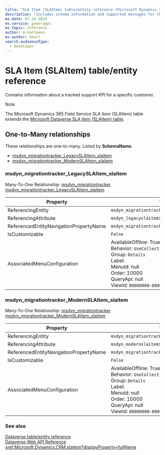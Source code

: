 ```yaml
---
title: "SLA Item (SLAItem) table/entity reference (Microsoft Dynamics 365 Field Service)"
description: "Includes schema information and supported messages for the SLA Item (SLAItem) table/entity with Microsoft Dynamics 365 Field Service."
ms.date: 07.24.2024
ms.service: powerapps
ms.topic: reference
author: m-hartmann
ms.author: mhart
search.audienceType: 
  - developer
---
```


# SLA Item (SLAItem) table/entity reference

Contains information about a tracked support KPI for a specific customer.

> [!NOTE]
> The Microsoft Dynamics 365 Field Service SLA Item (SLAItem) table extends the [Microsoft Dataverse SLA Item (SLAItem) table](/power-apps/developer/data-platform/reference/entities/slaitem).




## One-to-Many relationships

These relationships are one-to-many. Listed by **SchemaName**.

- [msdyn_migrationtracker_LegacySLAItem_slaitem](#BKMK_msdyn_migrationtracker_LegacySLAItem_slaitem)
- [msdyn_migrationtracker_ModernSLAItem_slaitem](#BKMK_msdyn_migrationtracker_ModernSLAItem_slaitem)

### <a name="BKMK_msdyn_migrationtracker_LegacySLAItem_slaitem"></a> msdyn_migrationtracker_LegacySLAItem_slaitem

Many-To-One Relationship: [msdyn_migrationtracker msdyn_migrationtracker_LegacySLAItem_slaitem](msdyn_migrationtracker.md#BKMK_msdyn_migrationtracker_LegacySLAItem_slaitem)

|Property|Value|
|---|---|
|ReferencingEntity|`msdyn_migrationtracker`|
|ReferencingAttribute|`msdyn_legacyslaitemid`|
|ReferencedEntityNavigationPropertyName|`msdyn_migrationtracker_LegacySLAItem_slaitem`|
|IsCustomizable|`False`|
|AssociatedMenuConfiguration|AvailableOffline: True<br />Behavior: `UseCollectionName`<br />Group: `Details`<br />Label: <br />MenuId: null<br />Order: 10000<br />QueryApi: null<br />ViewId: `00000000-0000-0000-0000-000000000000`|

### <a name="BKMK_msdyn_migrationtracker_ModernSLAItem_slaitem"></a> msdyn_migrationtracker_ModernSLAItem_slaitem

Many-To-One Relationship: [msdyn_migrationtracker msdyn_migrationtracker_ModernSLAItem_slaitem](msdyn_migrationtracker.md#BKMK_msdyn_migrationtracker_ModernSLAItem_slaitem)

|Property|Value|
|---|---|
|ReferencingEntity|`msdyn_migrationtracker`|
|ReferencingAttribute|`msdyn_modernslaitemid`|
|ReferencedEntityNavigationPropertyName|`msdyn_migrationtracker_ModernSLAItem_slaitem`|
|IsCustomizable|`False`|
|AssociatedMenuConfiguration|AvailableOffline: True<br />Behavior: `UseCollectionName`<br />Group: `Details`<br />Label: <br />MenuId: null<br />Order: 10000<br />QueryApi: null<br />ViewId: `00000000-0000-0000-0000-000000000000`|



### See also

[Dataverse table/entity reference](../about-entity-reference.md)  
[Dataverse Web API Reference](/power-apps/developer/data-platform/webapi/reference/about)   
<xref:Microsoft.Dynamics.CRM.slaitem?displayProperty=fullName>
